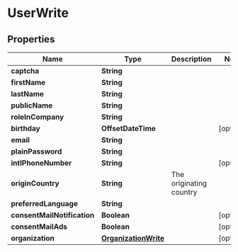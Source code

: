 

# UserWrite



## Properties

| Name | Type | Description | Notes |
|------------ | ------------- | ------------- | -------------|
|**captcha** | **String** |  |  |
|**firstName** | **String** |  |  |
|**lastName** | **String** |  |  |
|**publicName** | **String** |  |  |
|**roleInCompany** | **String** |  |  |
|**birthday** | **OffsetDateTime** |  |  [optional] |
|**email** | **String** |  |  |
|**plainPassword** | **String** |  |  |
|**intlPhoneNumber** | **String** |  |  [optional] |
|**originCountry** | **String** | The originating country |  |
|**preferredLanguage** | **String** |  |  |
|**consentMailNotification** | **Boolean** |  |  [optional] |
|**consentMailAds** | **Boolean** |  |  [optional] |
|**organization** | [**OrganizationWrite**](OrganizationWrite.md) |  |  [optional] |



